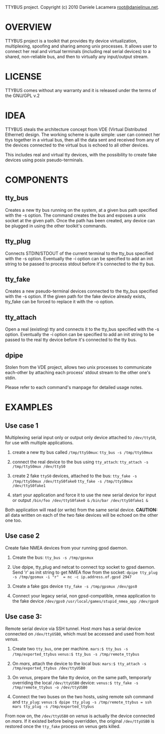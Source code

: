 TTYBUS project. Copyright (c) 2010 Daniele Lacamera <root@danielinux.net>.


# OVERVIEW
TTYBUS project is a toolkit that provides tty device virtualization, multiplexing, spoofing and sharing among unix processes.
It allows user to connect her real and virtual terminals (including real serial devices) to a shared, non-reliable bus, and
then to virtually any input/output stream.


# LICENSE
TTYBUS comes without any warranty and it is released under the terms of the GNU/GPL v.2


# IDEA
TTYBUS steals the architecture concept from VDE (Virtual Distributed Ethernet) design.
The working scheme is quite simple: user can connect her ttys together in a virtual bus, then all the data sent and received
from any of the devices connected to the virtual bus is echoed to all other devices.

This includes real and virtual tty devices, with the possibility to create fake devices using posix pseudo-terminals.


# COMPONENTS

## tty_bus
Creates a new tty bus running on the system, at a given bus path specified with the -s option. The command creates the bus
and exposes a unix socket at the given path. Once the path has been created, any device can be plugged in using the other
toolkit's commands.

## tty_plug
Connects STDIN/STDOUT of the current terminal to the tty_bus specified with the -s option.
Eventually the -i option can be specified to add an init string to be passed to process stdout before it's connected
to the tty bus.

## tty_fake
Creates a new pseudo-terminal devices connected to the tty_bus specified with the -s option. If the given path for the fake
device already exists, tty_fake can be forced to replace it with the -o option.

## tty_attach
Open a real (existing) tty and connects it to the tty_bus specified with the -s option.
Eventually the -i option can be specified to add an init string to be passed to the real tty device before it's connected
to the tty bus.

## dpipe
Stolen from the VDE project, allows two unix processes to communicate each-other by attaching each process' stdout stream to
the other one's stdin.

Please refer to each command's manpage for detailed usage notes.


# EXAMPLES

## Use case 1
Multiplexing serial input only or output only device attached to `/dev/ttyS0`, for use with multiple applications.

1. create a new tty bus called `/tmp/ttyS0mux`:
	`tty_bus -s /tmp/ttyS0mux`

1. connect the real device to the bus using `tty_attach`:
	`tty_attach -s /tmp/ttyS0mux /dev/ttyS0`

1. create 2 fake `ttyS0` devices, attached to the bus:
	`tty_fake -s /tmp/ttyS0mux /dev/ttyS0fake0`
	`tty_fake -s /tmp/ttyS0mux /dev/ttyS0fake1`

1. start your application and force it to use the new serial device for input or output
	`/bin/foo /dev/ttyS0fake0 &`
	`/bin/bar /dev/ttyS0fake1 &`

Both application will read (or write) from the same serial device.
**CAUTION:** all data written on each of the two fake devices will be echoed on the other one too.


## Use case 2
Create fake NMEA devices from your running gpsd daemon.

1. Create the bus:
	`tty_bus -s /tmp/gpsmux`

1. Use dpipe, tty_plug and netcat to connect tcp socket to gpsd daemon. Send 'r' as init string to get NMEA flow from the socket:
	`dpipe tty_plug -s /tmp/gpsmux -i "r"  = nc -c ip.address.of.gpsd 2947`

1. Create a fake gps device
	`tty_fake -s /tmp/gpsmux /dev/gps0`

1. Connect your legacy serial, non gpsd-compatible, nmea application to the fake device `/dev/gps0`
	`/usr/local/games/stupid_nmea_app /dev/gps0`


## Use case 3:
Remote serial device via SSH tunnel. Host *mars* has a serial device connected on `/dev/ttyUSB0`, which must be  accessed and used from host *venus*.

1. Create two `tty_bus`, one per machine.
	`mars:$ tty_bus -s /tmp/exported_ttybus`
	`venus:$ tty_bus -s /tmp/remote_ttybus`

1. On *mars*, attach the device to the local bus:
	`mars:$ tty_attach -s /tmp/exported_ttybus /dev/ttyUSB0`

1. On *venus*, prepare the fake tty device, on the same path, temporarly overriding the local `/dev/ttyUSB0` device:
	`venus:$ tty_fake -s /tmp/remote_ttybus -o /dev/ttyUSB0`

1. Connect the two buses on the two hosts, using remote ssh command and `tty_plug`:
	`venus:$ dpipe tty_plug -s /tmp/remote_ttybus = ssh mars tty_plug -s /tmp/exported_ttybus`

From now on, the `/dev/ttyUSB0` on *venus* is actually the device connected on *mars*. If it existed before being overridden, the original `/dev/ttyUSB0` is restored once the `tty_fake` process on venus gets killed.